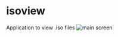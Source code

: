# isoview
 Application to view .iso files
<img alt="main screen" src="https://sun9-2.userapi.com/c851016/v851016453/18fe82/5m1PLhcHdLs.jpg">
